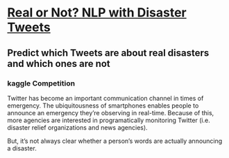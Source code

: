 # [Real or Not? NLP with Disaster Tweets](https://www.kaggle.com/c/nlp-getting-started)

## Predict which Tweets are about real disasters and which ones are not

### kaggle Competition 
Twitter has become an important communication channel in times of emergency.
The ubiquitousness of smartphones enables people to announce an emergency they’re observing in real-time. Because of this, more agencies are interested in programatically monitoring Twitter (i.e. disaster relief organizations and news agencies).

But, it’s not always clear whether a person’s words are actually announcing a disaster. 